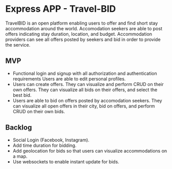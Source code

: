 # Express APP - Travel-BID

TravelBID is an open platform enabling users to offer and find short stay accommodation around the world. Accomodation seekers are able to post offers indicating stay duration, location, and budget. Accommodation providers can see all offers posted by seekers and bid in order to provide the service. 


## MVP
  - Functional login and signup with all authorization and authentication requirements Users are able to edit personal profiles.
  - Users can create offers. They can visualize and perform CRUD on their own offers. They can visualize all bids on their offers, and select the best bid.
  - Users are able to bid on offers posted by accomodation seekers. They can visualize all open offers in their city, bid on offers, and perform CRUD on their own bids. 

## Backlog
  - Social Login (Facebook, Instagram).
  - Add time duration for bidding.
  - Add geolocation for bids so that users can visualize accommodations on a map.
  - Use websockets to enable instant update for bids.
